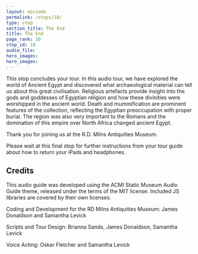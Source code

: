```yaml
---
layout: episode
permalink: /stops/10/
type: stop
section_title: The End
title: The End
page_rank: 10
stop_id: 10
audio_file: 
hero_images:
hero_images:
---
```


This stop concludes your tour. In this audio tour, we have explored the world of Ancient Egypt and discovered what archaeological material can tell us about this great civilisation. Religious artefacts provide insight into the gods and goddesses of Egyptian religion and how these divinities were worshipped in the ancient world. Death and mummification are prominent features of the collection, reflecting the Egyptian preoccupation with proper burial. The region was also very important to the Romans and the domination of this empire over North Africa changed ancient Egypt.  

Thank you for joining us at the R.D. Milns Antiquities Museum.

Please wait at this final stop for further instructions from your tour guide about how to return your iPads and headphones.


## Credits

This audio guide was developed using the ACMI Static Museum Audio Guide theme, released under the terms of the MIT license. Included JS libraries are covered by their own licenses.

Coding and Development for the RD Milns Antiquities Museum: James Donaldson and Samantha Levick

Scripts and Tour Design: Brianna Sands, James Donaldson, Samantha Levick 

Voice Acting: Oskar Fletcher and Samantha Levick 
